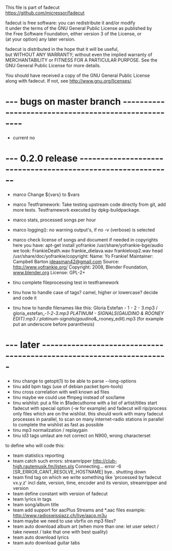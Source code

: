 This file is part of fadecut                                                    
https://github.com/micressor/fadecut                                            
                                                                                
fadecut is free software: you can redistribute it and/or modify                 
it under the terms of the GNU General Public License as published by            
the Free Software Foundation, either version 3 of the License, or               
(at your option) any later version.                                             
                                                                                
fadecut is distributed in the hope that it will be useful,                      
but WITHOUT ANY WARRANTY; without even the implied warranty of                  
MERCHANTABILITY or FITNESS FOR A PARTICULAR PURPOSE.  See the                   
GNU General Public License for more details.                                    
                                                                                
You should have received a copy of the GNU General Public License               
along with fadecut.  If not, see <http://www.gnu.org/licenses/>.


# --- bugs on master branch ----------------------------------------------------
* current no
# --- 0.2.0 release ------------------------------------------------------------
* marco Change ${vars} to $vars
* marco Testframework:
	  Take testing upstream code directly from git,
	  add more tests.
	  Testframework executed by dpkg-buildpackage.
* marco stats, processed songs per hour
* marco logging(): no warning output's, if no -v (verbose) is selected
* marco check license of songs and document if needed in copyrights
	here you have:
	apt-get install yofrankie
	/usr/share/yofrankie-bge/audio
	we took:
	FrankieDeath.wav
	frankie_dielava.wav
	frankieloop2.wav
        head /usr/share/doc/yofrankie/copyright:
	Name: Yo Frankie!
	Maintainer: Campbell Barton <ideasman42@gmail.com>
	Source: http://www.yofrankie.org/
	Copyright: 2008, Blender Foundation, www.blender.org
	License: GPL-2+

* tinu  complete fileprocessing test in testframework
* tinu  how to handle case of tags? camel, higher or lowercase?
        decide and code it
* tinu  how to handle filenames like this: 
        Gloria Estefan - 1 - 2 - 3.mp3 / gloria_estefan_-_1_-_2_-_3.mp3
        PLATINUM - SIGNALS(GAUDINO & ROONEY EDIT).mp3 / platinum_-_signals(gaudino_&_rooney_edit).mp3 (for example put an underscore before paranthesis)

# --- later --------------------------------------------------------------------
* tinu  change to getopt(1) to be able to parse --long-options
* tinu  add bpm tags (use of debian packet bpm-tools)
* tinu  cross correlation with well known ad files
* tinu  maybe we could use ffmpeg instead of sox/lame 
* tinu  wishlist: put a file in $fadecuthome with a list of artist/titles
          start fadecut with special option (-w for example) and fadecut
          will rip/process only files which are on the wishlist.
          this should work with many fadecut processes in parallel, to scan on
          many internet-radio stations in parallel to complete the wishlist as
          fast as possible
* tinu  mp3 normalization / replaygain   
* tinu  id3 tags umlaut are not correct on N900, wrong characterset

to define who will code this:
* team  statistics reporting
* team  catch such errors:
	streamripper http://club-high.rautemusik.fm/listen.pls
	Connecting...
	error -6 [SR_ERROR_CANT_RESOLVE_HOSTNAME]
	bye..
	shutting down
* team  find tag on which we write something like 'prcoessed by fadecut vx.y.z'
        incl date, version, time, encoder and its version, streamripper and version
* team  define constant with version of fadecut
* team  lyrics in tags
* team  song/album title
* team  add support for aacPlus Streams and *.aac files
        example: http://www.radioswissjazz.ch/live/aacp.m3u
* team  maybe we need to use vbrfix on mp3 files? 
* team  auto download album art (when more than one: let user select / take newest / take that one with best quality)
* team  auto download lyrics
* team  auto download guitar tabs

